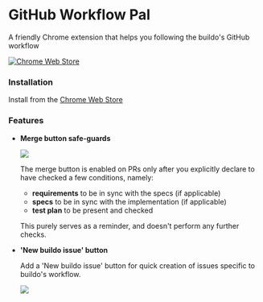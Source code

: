 # GitHub Workflow Pal
A friendly Chrome extension that helps you following the buildo's GitHub workflow

[![Chrome Web Store](https://img.shields.io/chrome-web-store/v/chkjadbenkogbdkdjeckjfbbnjpmbelm.svg?maxAge=2592000)](https://chrome.google.com/webstore/detail/buildos-github-workflow-e/chkjadbenkogbdkdjeckjfbbnjpmbelm)

### Installation
Install from the [Chrome Web Store](https://chrome.google.com/webstore/detail/buildos-github-workflow-e/chkjadbenkogbdkdjeckjfbbnjpmbelm)

### Features

- **Merge button safe-guards**

  ![](https://cloud.githubusercontent.com/assets/691940/10787819/b2738a22-7d73-11e5-9824-cf0777be7b1d.png)

    The merge button is enabled on PRs only after you explicitly declare to have checked a few conditions, namely:
    - **requirements** to be in sync with the specs (if applicable)
    - **specs** to be in sync with the implementation (if applicable)
    - **test plan** to be present and checked

    This purely serves as a reminder, and doesn't perform any further checks.

- **'New buildo issue' button**

  Add a 'New buildo issue' button for quick creation of issues specific to buildo's workflow.

  ![](http://g.recordit.co/tSDUdcagnl.gif)
